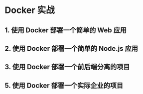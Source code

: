 # Docker 实战

## 1. 使用 Docker 部署一个简单的 Web 应用

## 2. 使用 Docker 部署一个简单的 Node.js 应用

## 3. 使用 Docker 部署一个前后端分离的项目

## 5. 使用 Docker 部署一个实际企业的项目
